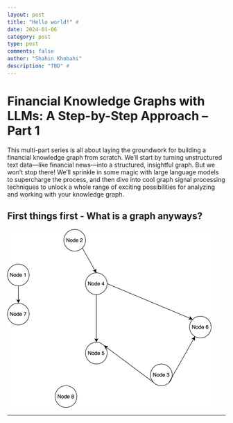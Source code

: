 ```yaml
---
layout: post
title: "Hello world!" #
date: 2024-01-06
category: post
type: post
comments: false
author: "Shahin Khobahi"
description: "TBD" # 
---
```


# Financial Knowledge Graphs with LLMs: A Step-by-Step Approach – Part 1

This multi-part series is all about laying the groundwork for building a financial knowledge graph from scratch. We’ll start by turning unstructured text data—like financial news—into a structured, insightful graph. But we won’t stop there! We’ll sprinkle in some magic with large language models to supercharge the process, and then dive into cool graph signal processing techniques to unlock a whole range of exciting possibilities for analyzing and working with your knowledge graph.

## First things first - What is a graph anyways?

<img src="assets/png/graph_light.svg" alt="graph_light" style="zoom:50%;" />

-----

